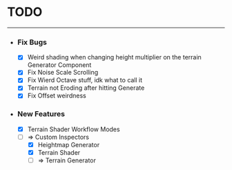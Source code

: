 ﻿# __TODO__

___

* ### Fix Bugs
  * [x] Weird shading when changing height multiplier on the terrain Generator Component
  * [x] Fix Noise Scale Scrolling
  * [x] Fix Wierd Octave stuff, idk what to call it
  * [x] Terrain not Eroding after hitting Generate
  * [x] Fix Offset weirdness

* ### New Features
  * [x] Terrain Shader Workflow Modes
  * [ ] => Custom Inspectors
    * [x] Heightmap Generator
    * [x] Terrain Shader
    * [ ] => Terrain Generator
